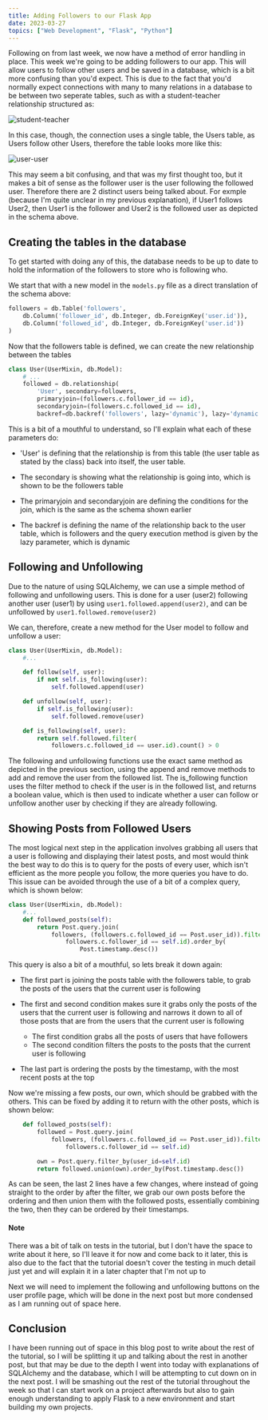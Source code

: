 ```yaml
---
title: Adding Followers to our Flask App
date: 2023-03-27
topics: ["Web Development", "Flask", "Python"]
---
```


Following on from last week, we now have a method of error handling in place. This week we're going to be adding followers to our app. This will allow users to follow other users and be saved in a database, which is a bit more confusing than you'd expect. This is due to the fact that you'd normally expect connections with many to many relations in a database to be between two seperate tables, such as with a student-teacher relationship structured as:

![student-teacher](https://blog.miguelgrinberg.com/static/images/mega-tutorial/ch08-students-teachers.png)

In this case, though, the connection uses a single table, the Users table, as Users follow other Users, therefore the table looks more like this:

![user-user](https://blog.miguelgrinberg.com/static/images/mega-tutorial/ch08-followers-schema.png)

This may seem a bit confusing, and that was my first thought too, but it makes a bit of sense as the follower user is the user following the followed user. Therefore there are 2 distinct users being talked about. For exmple (because I'm quite unclear in my previous explanation), if User1 follows User2, then User1 is the follower and User2 is the followed user as depicted in the schema above.

## Creating the tables in the database
To get started with doing any of this, the database needs to be up to date to hold the information of the followers to store who is following who.

We start that with a new model in the `models.py` file as a direct translation of the schema above:

```py
followers = db.Table('followers',
    db.Column('follower_id', db.Integer, db.ForeignKey('user.id')),
    db.Column('followed_id', db.Integer, db.ForeignKey('user.id'))
)
```

Now that the followers table is defined, we can create the new relationship between the tables

```py
class User(UserMixin, db.Model):
    # ...
    followed = db.relationship(
        'User', secondary=followers,
        primaryjoin=(followers.c.follower_id == id),
        secondaryjoin=(followers.c.followed_id == id),
        backref=db.backref('followers', lazy='dynamic'), lazy='dynamic')
```

This is a bit of a mouthful to understand, so I'll explain what each of these parameters do:

* 'User' is defining that the relationship is from this table (the user table as stated by the class) back into itself, the user table.

* The secondary is showing what the relationship is going into, which is shown to be the followers table

* The primaryjoin and secondaryjoin are defining the conditions for the join, which is the same as the schema shown earlier

* The backref is defining the name of the relationship back to the user table, which is followers and the query execution method is given by the lazy parameter, which is dynamic

## Following and Unfollowing
Due to the nature of using SQLAlchemy, we can use a simple method of following and unfollowing users. This is done for a user (user2) following another user (user1) by using `user1.followed.append(user2)`, and can be unfollowed by `user1.followed.remove(user2)`

We can, therefore, create a new method for the User model to follow and unfollow a user:

```py
class User(UserMixin, db.Model):
    #...

    def follow(self, user):
        if not self.is_following(user):
            self.followed.append(user)

    def unfollow(self, user):
        if self.is_following(user):
            self.followed.remove(user)

    def is_following(self, user):
        return self.followed.filter(
            followers.c.followed_id == user.id).count() > 0
```

The following and unfollowing functions use the exact same method as depicted in the previous section, using the append and remove methods to add and remove the user from the followed list. The is_following function uses the filter method to check if the user is in the followed list, and returns a boolean value, which is then used to indicate whether a user can follow or unfollow another user by checking if they are already following.

## Showing Posts from Followed Users
The most logical next step in the application involves grabbing all users that a user is following and displaying their latest posts, and most would think the best way to do this is to query for the posts of every user, which isn't efficient as the more people you follow, the more queries you have to do. This issue can be avoided through the use of a bit of a complex query, which is shown below:

```py
class User(UserMixin, db.Model):
    #...
    def followed_posts(self):
        return Post.query.join(
            followers, (followers.c.followed_id == Post.user_id)).filter(
                followers.c.follower_id == self.id).order_by(
                    Post.timestamp.desc())
```

This query is also a bit of a mouthful, so lets break it down again:

* The first part is joining the posts table with the followers table, to grab the posts of the users that the current user is following

* The first and second condition makes sure it grabs only the posts of the users that the current user is following and narrows it down to all of those posts that are from the users that the current user is following
    * The first condition grabs all the posts of users that have followers
    * The second condition filters the posts to the posts that the current user is following

* The last part is ordering the posts by the timestamp, with the most recent posts at the top

Now we're missing a few posts, our own, which should be grabbed with the others. This can be fixed by adding it to return with the other posts, which is shown below:

```py
    def followed_posts(self):
        followed = Post.query.join(
            followers, (followers.c.followed_id == Post.user_id)).filter(
                followers.c.follower_id == self.id)

        own = Post.query.filter_by(user_id=self.id)
        return followed.union(own).order_by(Post.timestamp.desc())
```

As can be seen, the last 2 lines have a few changes, where instead of going straight to the order by after the filter, we grab our own posts before the ordering and then union them with the followed posts, essentially combining the two, then they can be ordered by their timestamps.

#### Note
There was a bit of talk on tests in the tutorial, but I don't have the space to write about it here, so I'll leave it for now and come back to it later, this is also due to the fact that the tutorial doesn't cover the testing in much detail just yet and will explain it in a later chapter that I'm not up to

Next we will need to implement the following and unfollowing buttons on the user profile page, which will be done in the next post but more condensed as I am running out of space here.

## Conclusion
I have been running out of space in this blog post to write about the rest of the tutorial, so I will be splitting it up and talking about the rest in another post, but that may be due to the depth I went into today with explanations of SQLAlchemy and the database, which I will be attempting to cut down on in the next post. I will be smashing out the rest of the tutorial throughout the week so that I can start work on a project afterwards but also to gain enough understanding to apply Flask to a new environment and start building my own projects.